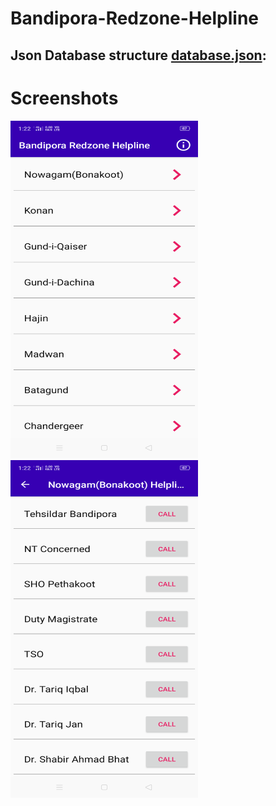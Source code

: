 # Bandipora-Redzone-Helpline



## Json Database structure [database.json](https://raw.githubusercontent.com/nademk/Bandipora-Redzone-Helpline/master/Data/database.json):



# Screenshots
<img src="https://github.com/nademk/Bandipora-Redzone-Helpline/blob/master/Data/Screenshot_2020-04-16-13-22-41-57_71069713a8c181f105fe358ff4162a2f.png" width="300" height="540" />
<img src="https://github.com/nademk/Bandipora-Redzone-Helpline/blob/master/Data/Screenshot_2020-04-16-13-22-57-39_71069713a8c181f105fe358ff4162a2f.png" width="300" height="540" />
